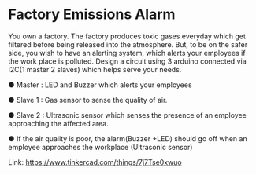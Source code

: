# Factory Emissions Alarm
You own a factory. The factory produces toxic gases everyday which get filtered
before being released into the
atmosphere. But, to be on the safer side,
you wish to have an alerting system,
which alerts your employees if the work
place is polluted.
Design a circuit using 3 arduino
connected via I2C(1 master 2 slaves)
which helps serve your needs.

 ● Master : LED and Buzzer which alerts your employees
 
 ● Slave 1 : Gas sensor to sense the quality of air.
 
 ● Slave 2 : Ultrasonic sensor which senses the presence of an employee
approaching the affected area.

● If the air quality is poor, the alarm(Buzzer +LED) should go off when an
employee approaches the workplace (Ultrasonic sensor)



Link: https://www.tinkercad.com/things/7j7Tse0xwuo
